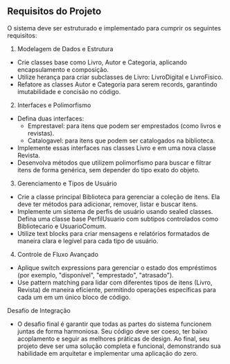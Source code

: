 ## Requisitos do Projeto
O sistema deve ser estruturado e implementado para cumprir os seguintes requisitos:

1. Modelagem de Dados e Estrutura
  - Crie classes base como Livro, Autor e Categoria, aplicando encapsulamento e composição.
  - Utilize herança para criar subclasses de Livro: LivroDigital e LivroFisico.
  - Refatore as classes Autor e Categoria para serem records, garantindo imutabilidade e concisão no código.
    
2. Interfaces e Polimorfismo
  - Defina duas interfaces:
    - Emprestavel: para itens que podem ser emprestados (como livros e revistas).
    - Catalogavel: para itens que podem ser catalogados na biblioteca.
  - Implemente essas interfaces nas classes Livro e em uma nova classe Revista.
  - Desenvolva métodos que utilizem polimorfismo para buscar e filtrar itens de forma genérica, sem depender do tipo exato do objeto.

3. Gerenciamento e Tipos de Usuário
  - Crie a classe principal Biblioteca para gerenciar a coleção de itens. Ela deve ter métodos para adicionar, remover, listar e buscar itens.
  - Implemente um sistema de perfis de usuário usando sealed classes. Defina uma classe base PerfilUsuario com subtipos controlados como Bibliotecario e UsuarioComum.
  - Utilize text blocks para criar mensagens e relatórios formatados de maneira clara e legível para cada tipo de usuário.
    
4. Controle de Fluxo Avançado
  - Aplique switch expressions para gerenciar o estado dos empréstimos (por exemplo, "disponível", "emprestado", "atrasado").
  - Use pattern matching para lidar com diferentes tipos de itens (Livro, Revista) de maneira eficiente, permitindo operações específicas para cada um em um único bloco de código.
    
Desafio de Integração
  - O desafio final é garantir que todas as partes do sistema funcionem juntas de forma harmoniosa. Seu código deve ser coeso, ter baixo acoplamento e seguir as melhores práticas de design. Ao final, seu projeto deve ser uma solução completa e funcional, demonstrando sua habilidade em arquitetar e implementar uma aplicação do zero.
